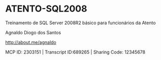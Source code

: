 ATENTO-SQL2008
==============

Treinamento de SQL Server 2008R2 básico para funcionários da Atento

Agnaldo Diogo dos Santos

http://about.me/agnaldo

MCP ID: 2303151 | Transcript ID:689265 | Sharing Code: 12345678
